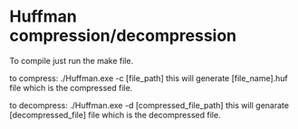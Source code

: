# Huffman compression/decompression

To compile just run the make file.

to compress: ./Huffman.exe -c [file_path]
	this will generate [file_name].huf file which is the compressed file.


to decompress: ./Huffman.exe -d [compressed_file_path]
	this will genarate [decompressed_file] file which is the decompressed file.
